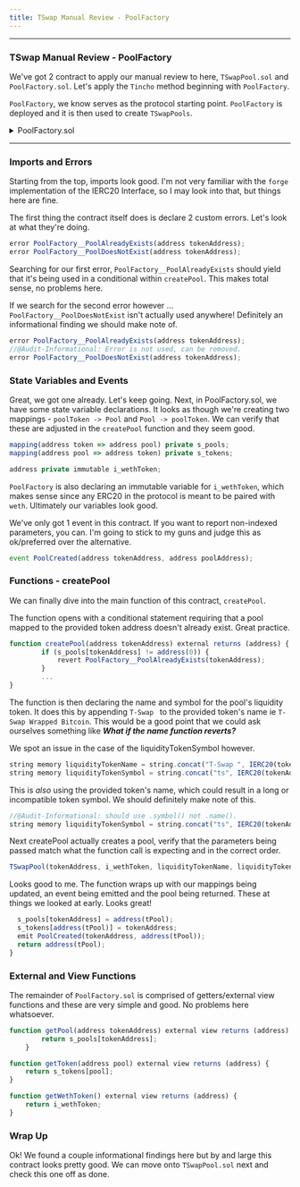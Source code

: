 ```yaml
---
title: TSwap Manual Review - PoolFactory
---
```


---

### TSwap Manual Review - PoolFactory

We've got 2 contract to apply our manual review to here, `TSwapPool.sol` and `PoolFactory.sol`. Let's apply the `Tincho` method beginning with `PoolFactory`.

`PoolFactory`, we know serves as the protocol starting point. `PoolFactory` is deployed and it is then used to create `TSwapPools`.

<details>
<summary>PoolFactory.sol</summary>

```js
/**
 * /-\|/-\|/-\|/-\|/-\|/-\|/-\|/-\|/-\|/-\
 * |                                     |
 * \ _____    ____                       /
 * -|_   _|  / ___|_      ____ _ _ __    -
 * /  | |____\___ \ \ /\ / / _` | '_ \   \
 * |  | |_____|__) \ V  V / (_| | |_) |  |
 * \  |_|    |____/ \_/\_/ \__,_| .__/   /
 * -                            |_|      -
 * /                                     \
 * |                                     |
 * \-/|\-/|\-/|\-/|\-/|\-/|\-/|\-/|\-/|\-/
 */
// SPDX-License-Identifier: GNU General Public License v3.0
pragma solidity 0.8.20;

import { TSwapPool } from "./TSwapPool.sol";
import { IERC20 } from "forge-std/interfaces/IERC20.sol";

contract PoolFactory {
    error PoolFactory__PoolAlreadyExists(address tokenAddress);
    error PoolFactory__PoolDoesNotExist(address tokenAddress);

    /*//////////////////////////////////////////////////////////////
                            STATE VARIABLES
    //////////////////////////////////////////////////////////////*/
    mapping(address token => address pool) private s_pools;
    mapping(address pool => address token) private s_tokens;

    address private immutable i_wethToken;

    /*//////////////////////////////////////////////////////////////
                                 EVENTS
    //////////////////////////////////////////////////////////////*/
    event PoolCreated(address tokenAddress, address poolAddress);

    /*//////////////////////////////////////////////////////////////
                               FUNCTIONS
    //////////////////////////////////////////////////////////////*/
    constructor(address wethToken) {
        i_wethToken = wethToken;
    }

    /*//////////////////////////////////////////////////////////////
                           EXTERNAL FUNCTIONS
    //////////////////////////////////////////////////////////////*/
    function createPool(address tokenAddress) external returns (address) {
        if (s_pools[tokenAddress] != address(0)) {
            revert PoolFactory__PoolAlreadyExists(tokenAddress);
        }
        string memory liquidityTokenName = string.concat("T-Swap ", IERC20(tokenAddress).name());
        string memory liquidityTokenSymbol = string.concat("ts", IERC20(tokenAddress).name());
        TSwapPool tPool = new TSwapPool(tokenAddress, i_wethToken, liquidityTokenName, liquidityTokenSymbol);
        s_pools[tokenAddress] = address(tPool);
        s_tokens[address(tPool)] = tokenAddress;
        emit PoolCreated(tokenAddress, address(tPool));
        return address(tPool);
    }

    /*//////////////////////////////////////////////////////////////
                   EXTERNAL AND PUBLIC VIEW AND PURE
    //////////////////////////////////////////////////////////////*/
    function getPool(address tokenAddress) external view returns (address) {
        return s_pools[tokenAddress];
    }

    function getToken(address pool) external view returns (address) {
        return s_tokens[pool];
    }

    function getWethToken() external view returns (address) {
        return i_wethToken;
    }
}
```

</details>

---

### Imports and Errors

Starting from the top, imports look good. I'm not very familiar with the `forge` implementation of the IERC20 Interface, so I may look into that, but things here are fine.

The first thing the contract itself does is declare 2 custom errors. Let's look at what they're doing.

```js
error PoolFactory__PoolAlreadyExists(address tokenAddress);
error PoolFactory__PoolDoesNotExist(address tokenAddress);
```

Searching for our first error, `PoolFactory__PoolAlreadyExists` should yield that it's being used in a conditional within `createPool`. This makes total sense, no problems here.

If we search for the second error however ... `PoolFactory__PoolDoesNotExist` isn't actually used anywhere! Definitely an informational finding we should make note of.

```js
error PoolFactory__PoolAlreadyExists(address tokenAddress);
//@Audit-Informational: Error is not used, can be removed.
error PoolFactory__PoolDoesNotExist(address tokenAddress);
```

### State Variables and Events

Great, we got one already. Let's keep going. Next, in PoolFactory.sol, we have some state variable declarations. It looks as though we're creating two mappings - `poolToken -> Pool` and `Pool -> poolToken`. We can verify that these are adjusted in the `createPool` function and they seem good.

```js
mapping(address token => address pool) private s_pools;
mapping(address pool => address token) private s_tokens;

address private immutable i_wethToken;
```

`PoolFactory` is also declaring an immutable variable for `i_wethToken`, which makes sense since any ERC20 in the protocol is meant to be paired with `weth`. Ultimately our variables look good.

We've only got 1 event in this contract. If you want to report non-indexed parameters, you can. I'm going to stick to my guns and judge this as ok/preferred over the alternative.

```js
event PoolCreated(address tokenAddress, address poolAddress);
```

### Functions - createPool

We can finally dive into the main function of this contract, `createPool`.

The function opens with a conditional statement requiring that a pool mapped to the provided token address doesn't already exist. Great practice.

```js
function createPool(address tokenAddress) external returns (address) {
        if (s_pools[tokenAddress] != address(0)) {
            revert PoolFactory__PoolAlreadyExists(tokenAddress);
        }
        ...
}
```

The function is then declaring the name and symbol for the pool's liquidity token. It does this by appending `T-Swap ` to the provided token's name ie `T-Swap Wrapped Bitcoin`. This would be a good point that we could ask ourselves something like **_What if the name function reverts?_**

We spot an issue in the case of the liquidityTokenSymbol however.

```js
string memory liquidityTokenName = string.concat("T-Swap ", IERC20(tokenAddress).name());
string memory liquidityTokenSymbol = string.concat("ts", IERC20(tokenAddress).name());
```

This is _also_ using the provided token's name, which could result in a long or incompatible token symbol. We should definitely make note of this.

```js
//@Audit-Informational: should use .symbol() not .name().
string memory liquidityTokenSymbol = string.concat("ts", IERC20(tokenAddress).name());
```

Next createPool actually creates a pool, verify that the parameters being passed match what the function call is expecting and in the correct order.

```js
TSwapPool(tokenAddress, i_wethToken, liquidityTokenName, liquidityTokenSymbol);
```

Looks good to me. The function wraps up with our mappings being updated, an event being emitted and the pool being returned. These at things we looked at early. Looks great!

```js
  s_pools[tokenAddress] = address(tPool);
  s_tokens[address(tPool)] = tokenAddress;
  emit PoolCreated(tokenAddress, address(tPool));
  return address(tPool);
}
```

### External and View Functions

The remainder of `PoolFactory.sol` is comprised of getters/external view functions and these are very simple and good. No problems here whatsoever.

```js
function getPool(address tokenAddress) external view returns (address) {
        return s_pools[tokenAddress];
    }

function getToken(address pool) external view returns (address) {
    return s_tokens[pool];
}

function getWethToken() external view returns (address) {
    return i_wethToken;
}
```

### Wrap Up

Ok! We found a couple informational findings here but by and large this contract looks pretty good. We can move onto `TSwapPool.sol` next and check this one off as done.
